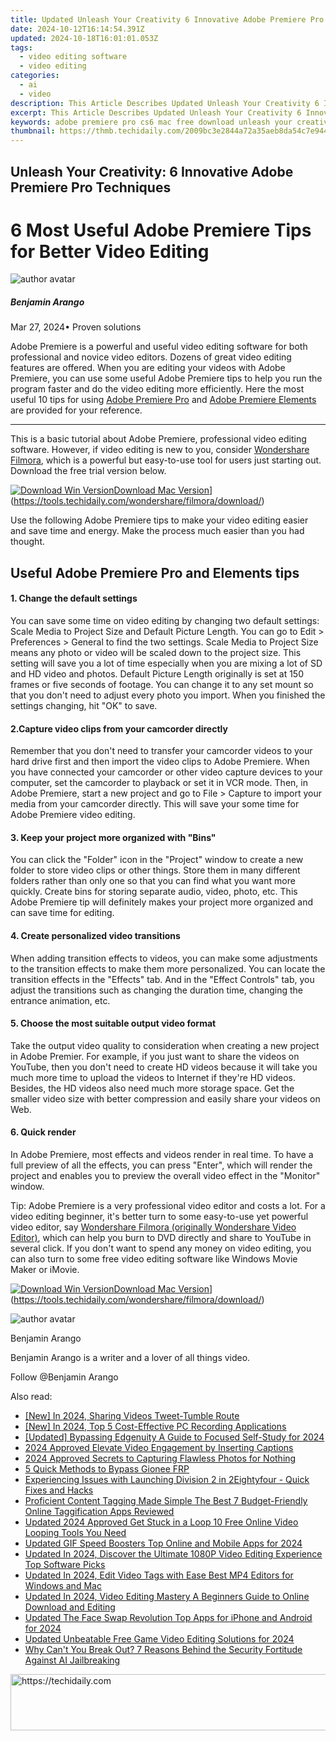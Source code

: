 ```yaml
---
title: Updated Unleash Your Creativity 6 Innovative Adobe Premiere Pro Techniques
date: 2024-10-12T16:14:54.391Z
updated: 2024-10-18T16:01:01.053Z
tags: 
  - video editing software
  - video editing
categories: 
  - ai
  - video
description: This Article Describes Updated Unleash Your Creativity 6 Innovative Adobe Premiere Pro Techniques
excerpt: This Article Describes Updated Unleash Your Creativity 6 Innovative Adobe Premiere Pro Techniques
keywords: adobe premiere pro cs6 mac free download unleash your creativity,unleash your creativity top 20 free adobe premiere title templates,unleash your creativity simple gopro hd video editing techniques,elevate your edit 6 essential adobe premiere pro tips and techniques,unleash your creativity 6 innovative adobe premiere pro techniques,unleash your creativity adobe premiere pro for mac professionals,unleash your creativity 20 best adobe premiere title templates free download
thumbnail: https://thmb.techidaily.com/2009bc3e2844a72a35aeb8da54c7e944a8b3e4812872b9ea8cbcc32ac61bea57.jpg
---
```


## Unleash Your Creativity: 6 Innovative Adobe Premiere Pro Techniques

# 6 Most Useful Adobe Premiere Tips for Better Video Editing

![author avatar](https://images.wondershare.com/filmora/article-images/benjamin-arango-author.jpg)

##### Benjamin Arango

 Mar 27, 2024• Proven solutions

 Adobe Premiere is a powerful and useful video editing software for both professional and novice video editors. Dozens of great video editing features are offered. When you are editing your videos with Adobe Premiere, you can use some useful Adobe Premiere tips to help you run the program faster and do the video editing more efficiently. Here the most useful 10 tips for using [Adobe Premiere Pro](https://tools.techidaily.com/wondershare/filmora/download/) and [Adobe Premiere Elements](https://tools.techidaily.com/wondershare/filmora/download/) are provided for your reference.

---

 This is a basic tutorial about Adobe Premiere, professional video editing software. However, if video editing is new to you, consider [Wondershare Filmora](https://tools.techidaily.com/wondershare/filmora/download/), which is a powerful but easy-to-use tool for users just starting out. Download the free trial version below.

[![Download Win Version](https://images.wondershare.com/filmora/guide/download-btn-win.jpg)](https://tools.techidaily.com/wondershare/filmora/download/)[Download Mac Version](https://images.wondershare.com/filmora/guide/download-btn-mac.jpg)](https://tools.techidaily.com/wondershare/filmora/download/)

 Use the following Adobe Premiere tips to make your video editing easier and save time and energy. Make the process much easier than you had thought.

## Useful Adobe Premiere Pro and Elements tips

#### 1. Change the default settings

 You can save some time on video editing by changing two default settings: Scale Media to Project Size and Default Picture Length. You can go to Edit > Preferences > General to find the two settings. Scale Media to Project Size means any photo or video will be scaled down to the project size. This setting will save you a lot of time especially when you are mixing a lot of SD and HD video and photos. Default Picture Length originally is set at 150 frames or five seconds of footage. You can change it to any set mount so that you don't need to adjust every photo you import. When you finished the settings changing, hit "OK" to save.

#### 2.Capture video clips from your camcorder directly

 Remember that you don't need to transfer your camcorder videos to your hard drive first and then import the video clips to Adobe Premiere. When you have connected your camcorder or other video capture devices to your computer, set the camcorder to playback or set it in VCR mode. Then, in Adobe Premiere, start a new project and go to File > Capture to import your media from your camcorder directly. This will save your some time for Adobe Premiere video editing.

#### 3. Keep your project more organized with "Bins"

 You can click the "Folder" icon in the "Project" window to create a new folder to store video clips or other things. Store them in many different folders rather than only one so that you can find what you want more quickly. Create bins for storing separate audio, video, photo, etc. This Adobe Premiere tip will definitely makes your project more organized and can save time for editing.

#### 4. Create personalized video transitions

 When adding transition effects to videos, you can make some adjustments to the transition effects to make them more personalized. You can locate the transition effects in the "Effects" tab. And in the "Effect Controls" tab, you adjust the transitions such as changing the duration time, changing the entrance animation, etc.

#### 5. Choose the most suitable output video format

 Take the output video quality to consideration when creating a new project in Adobe Premier. For example, if you just want to share the videos on YouTube, then you don't need to create HD videos because it will take you much more time to upload the videos to Internet if they're HD videos. Besides, the HD videos also need much more storage space. Get the smaller video size with better compression and easily share your videos on Web.

#### 6. Quick render

 In Adobe Premiere, most effects and videos render in real time. To have a full preview of all the effects, you can press "Enter", which will render the project and enables you to preview the overall video effect in the "Monitor" window.

 Tip: Adobe Premiere is a very professional video editor and costs a lot. For a video editing beginner, it's better turn to some easy-to-use yet powerful video editor, say [Wondershare Filmora (originally Wondershare Video Editor)](https://tools.techidaily.com/wondershare/filmora/download/), which can help you burn to DVD directly and share to YouTube in several click. If you don't want to spend any money on video editing, you can also turn to some free video editing software like Windows Movie Maker or iMovie.

[![Download Win Version](https://images.wondershare.com/filmora/guide/download-btn-win.jpg)](https://tools.techidaily.com/wondershare/filmora/download/)[Download Mac Version](https://images.wondershare.com/filmora/guide/download-btn-mac.jpg)](https://tools.techidaily.com/wondershare/filmora/download/)

![author avatar](https://images.wondershare.com/filmora/article-images/benjamin-arango-author.jpg)

Benjamin Arango

Benjamin Arango is a writer and a lover of all things video.

Follow @Benjamin Arango

<ins class="adsbygoogle"
      style="display:block"
      data-ad-client="ca-pub-7571918770474297"
      data-ad-slot="8358498916"
      data-ad-format="auto"
      data-full-width-responsive="true"></ins>

<span class="atpl-alsoreadstyle">Also read:</span>
<div><ul>
<li><a href="https://twitter-videos.techidaily.com/new-in-2024-sharing-videos-tweet-tumble-route/"><u>[New] In 2024, Sharing Videos Tweet-Tumble Route</u></a></li>
<li><a href="https://digital-screen-recording.techidaily.com/new-in-2024-top-5-cost-effective-pc-recording-applications/"><u>[New] In 2024, Top 5 Cost-Effective PC Recording Applications</u></a></li>
<li><a href="https://article-tips.techidaily.com/updated-bypassing-edgenuity-a-guide-to-focused-self-study-for-2024/"><u>[Updated] Bypassing Edgenuity A Guide to Focused Self-Study for 2024</u></a></li>
<li><a href="https://youtube-clips.techidaily.com/2024-approved-elevate-video-engagement-by-inserting-captions/"><u>2024 Approved Elevate Video Engagement by Inserting Captions</u></a></li>
<li><a href="https://article-files.techidaily.com/2024-approved-secrets-to-capturing-flawless-photos-for-nothing/"><u>2024 Approved Secrets to Capturing Flawless Photos for Nothing</u></a></li>
<li><a href="https://android-frp.techidaily.com/5-quick-methods-to-bypass-gionee-frp-by-drfone-android/"><u>5 Quick Methods to Bypass Gionee FRP</u></a></li>
<li><a href="https://win-answers.techidaily.com/experiencing-issues-with-launching-division-2-in-2eightyfour-quick-fixes-and-hacks/"><u>Experiencing Issues with Launching Division 2 in 2Eightyfour - Quick Fixes and Hacks</u></a></li>
<li><a href="https://youtube-lab.techidaily.com/cient-content-tagging-made-simple-the-best-7-budget-friendly-online-taggification-apps-reviewed/"><u>Proficient Content Tagging Made Simple The Best 7 Budget-Friendly Online Taggification Apps Reviewed</u></a></li>
<li><a href="https://smart-video-editing.techidaily.com/updated-2024-approved-get-stuck-in-a-loop-10-free-online-video-looping-tools-you-need/"><u>Updated 2024 Approved Get Stuck in a Loop 10 Free Online Video Looping Tools You Need</u></a></li>
<li><a href="https://smart-video-editing.techidaily.com/updated-gif-speed-boosters-top-online-and-mobile-apps-for-2024/"><u>Updated GIF Speed Boosters Top Online and Mobile Apps for 2024</u></a></li>
<li><a href="https://smart-video-editing.techidaily.com/updated-in-2024-discover-the-ultimate-1080p-video-editing-experience-top-software-picks/"><u>Updated In 2024, Discover the Ultimate 1080P Video Editing Experience Top Software Picks</u></a></li>
<li><a href="https://smart-video-editing.techidaily.com/updated-in-2024-edit-video-tags-with-ease-best-mp4-editors-for-windows-and-mac/"><u>Updated In 2024, Edit Video Tags with Ease Best MP4 Editors for Windows and Mac</u></a></li>
<li><a href="https://smart-video-editing.techidaily.com/updated-in-2024-video-editing-mastery-a-beginners-guide-to-online-download-and-editing/"><u>Updated In 2024, Video Editing Mastery A Beginners Guide to Online Download and Editing</u></a></li>
<li><a href="https://smart-video-editing.techidaily.com/updated-the-face-swap-revolution-top-apps-for-iphone-and-android-for-2024/"><u>Updated The Face Swap Revolution Top Apps for iPhone and Android for 2024</u></a></li>
<li><a href="https://smart-video-editing.techidaily.com/updated-unbeatable-free-game-video-editing-solutions-for-2024/"><u>Updated Unbeatable Free Game Video Editing Solutions for 2024</u></a></li>
<li><a href="https://tech-haven.techidaily.com/why-cant-you-break-out-7-reasons-behind-the-security-fortitude-against-ai-jailbreaking/"><u>Why Can't You Break Out? 7 Reasons Behind the Security Fortitude Against AI Jailbreaking</u></a></li>
</ul></div>

<!-- affiliate ads begin -->
<a href="https://aligracehair.sjv.io/c/5597632/2036501/19272" target="_top" id="2036501">
  <img src="//a.impactradius-go.com/display-ad/19272-2036501" border="0" alt="https://techidaily.com" width="728" height="90"/>
</a>
<img height="0" width="0" src="https://aligracehair.sjv.io/i/5597632/2036501/19272" style="position:absolute;visibility:hidden;" border="0" />
<!-- affiliate ads end -->

